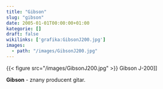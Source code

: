 ```yaml
---
title: "Gibson"
slug: "gibson"
date: 2005-01-01T00:00:00+01:00
kategorie: []
draft: false
wikilinks: ['grafika:GibsonJ200.jpg']
images:
  - path: "/images/GibsonJ200.jpg"
---
```

{{< figure src="/images/GibsonJ200.jpg" >}} Gibson J-200\]\]

**Gibson** - znany producent gitar.